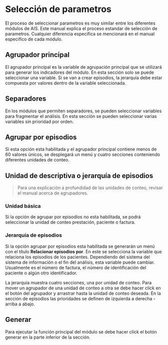 # Selección de parametros

El proceso de seleccionar parametros es muy similar entre los diferentes
módulos de AIS. Este manual explica el proceso estandar de selección de
parametros. Cualquier diferencia especifica se mencionará en el manual
especifico de cada módulo.

## Agrupador principal

El agrupador principal es la variable de agrupación principal que se utilizará
para generar los indicadores del módulo. En esta sección solo se puede
seleccionar una variable. Si se van a crear episodios, la jerarquía debe estar
compuesta por valores dentro de la variable seleccionada.

## Separadores

En los módulos que permiten separadores, se pueden seleccionar variables para
fragmentar el análisis. En esta sección se pueden seleccionar varias variables
sin prioridad por orden.

## Agrupar por episodios

Si esta opción esta habilitada y el agrupador principal contiene menos de 60
valores únicos, se desplegará un menú y cuatro secciones conteniendo diferentes
unidades de conteo.

## Unidad de descriptiva o jerarquía de episodios

> Para una explicación a profundidad de las unidades de conteo, revisar el
> manual acerca de agrupadores.


### Unidad básica

Si la opción de agrupar por episodios no esta habilitada, se podrá seleccionar
la unidad de conteo prestación, paciente o factura.

### Jerarquía de episodios

Si la opción agrupar por episodios esta habilitada se generarán un menú con el
título **Relacionar episodios por**. En este se selecciona la variable que
relaciona los episodios de los pacientes. Dependiendo del sistema del
sistema de información o el fin del análisis, esta variable puede cambiar.
Usualmente es el número de factura, el número de identificación del paciente o
algún otro identificador.

La jerarquía muestra cuatro secciones, una por unidad de conteo. Para mover un
agrupador de una unidad de conteo a otra se debe hacer click en el botón del
agrupador y arrastrar hasta la unidad de conteo deseada. En la sección de
episodios las prioridades se definen de izquierda a derecha - arriba a abajo.

## Generar

Para ejecutar la función principal del módulo se debe hacer click el botón
generar en la parte inferior de la sección.

